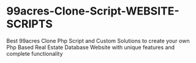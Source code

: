 # 99acres-Clone-Script-WEBSITE-SCRIPTS
Best 99acres Clone Php Script and Custom Solutions to create your own Php Based Real Estate Database Website with unique features and complete functionality

